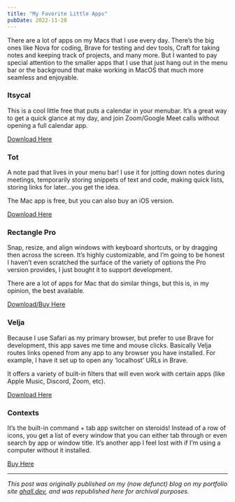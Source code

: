 ```yaml
---
title: "My Favorite Little Apps"
pubDate: 2022-11-28
---
```


There are a lot of apps on my Macs that I use every day. There’s the big ones like Nova for coding, Brave for testing and dev tools, Craft for taking notes and keeping track of projects, and many more. But I wanted to pay special attention to the smaller apps that I use that just hang out in the menu bar or the background that make working in MacOS that much more seamless and enjoyable.

### Itsycal

This is a cool little free that puts a calendar in your menubar. It’s a great way to get a quick glance at my day, and join Zoom/Google Meet calls without opening a full calendar app.

[Download Here](https://www.mowglii.com/itsycal/)

### Tot

A note pad that lives in your menu bar! I use it for jotting down notes during meetings, temporarily storing snippets of text and code, making quick lists, storing links for later…you get the idea.

The Mac app is free, but you can also buy an iOS version.

[Download Here](https://apps.apple.com/us/app/tot/id1491071483?mt=12)

### Rectangle Pro

Snap, resize, and align windows with keyboard shortcuts, or by dragging then across the screen. It’s highly customizable, and I’m going to be honest I haven’t even scratched the surface of the variety of options the Pro version provides, I just bought it to support development.

There are a lot of apps for Mac that do similar things, but this is, in my opinion, the best available.

[Download/Buy Here](https://rectangleapp.com/)

### Velja

Because I use Safari as my primary browser, but prefer to use Brave for development, this app saves me time and mouse clicks. Basically Velja routes links opened from any app to any browser you have installed. For example, I have it set up to open any ‘localhost’ URLs in Brave.

It offers a variety of built-in filters that will even work with certain apps (like Apple Music, Discord, Zoom, etc).

[Download Here](https://apps.apple.com/us/app/velja/id1607635845?mt=12)

### Contexts

It’s the built-in command + tab app switcher on steroids! Instead of a row of icons, you get a list of every window that you can either tab through or even search by app or window title. It’s another app I feel lost with if I’m using a computer without it installed.

[Buy Here](https://contexts.co/)

---

_This post was originally published on my (now defunct) blog on my portfolio site [ghall.dev](https://ghall.dev), and was republished here for archival purposes._
